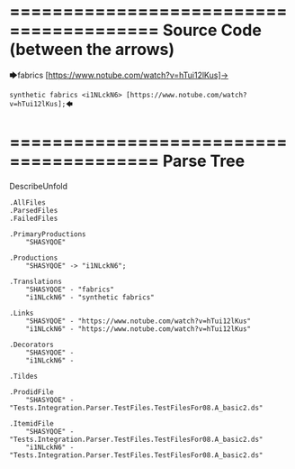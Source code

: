 ========================================
Source Code (between the arrows)
========================================

🡆fabrics [https://www.notube.com/watch?v=hTui12lKus]-> 
	
	synthetic fabrics <i1NLckN6> [https://www.notube.com/watch?v=hTui12lKus];🡄

========================================
Parse Tree
========================================
DescribeUnfold

    .AllFiles
    .ParsedFiles
    .FailedFiles

    .PrimaryProductions
        "SHASYQOE" 

    .Productions
        "SHASYQOE" -> "i1NLckN6";

    .Translations
        "SHASYQOE" - "fabrics"
        "i1NLckN6" - "synthetic fabrics"

    .Links
        "SHASYQOE" - "https://www.notube.com/watch?v=hTui12lKus"
        "i1NLckN6" - "https://www.notube.com/watch?v=hTui12lKus"

    .Decorators
        "SHASYQOE" - 
        "i1NLckN6" - 

    .Tildes

    .ProdidFile
        "SHASYQOE" - "Tests.Integration.Parser.TestFiles.TestFilesFor08.A_basic2.ds"

    .ItemidFile
        "SHASYQOE" - "Tests.Integration.Parser.TestFiles.TestFilesFor08.A_basic2.ds"
        "i1NLckN6" - "Tests.Integration.Parser.TestFiles.TestFilesFor08.A_basic2.ds"

